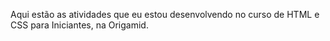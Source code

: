 Aqui estão as atividades que eu estou desenvolvendo no curso de HTML e CSS para Iniciantes, na Origamid. 